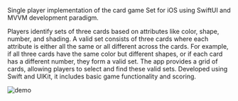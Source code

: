 Single player implementation of the card game Set for iOS using SwiftUI and MVVM development paradigm.

<p>Players identify sets of three cards based on attributes like color, shape, number, and shading. A valid set consists of three cards where each attribute is either all the same or all different across the cards. For example, if all three cards have the same color but different shapes, or if each card has a different number, they form a valid set. The app provides a grid of cards, allowing players to select and find these valid sets. Developed using Swift and UIKit, it includes basic game functionality and scoring.</p>


![demo]([newdemo.gif]([https://github.com/Frank061999/SoloSet/blob/5d3463256f1b8864c170e85007ce946b480cf033/newdemo.gif](https://github.com/Frank061999/SoloSet/blob/5d3463256f1b8864c170e85007ce946b480cf033/newdemo.gif?raw=true)))
